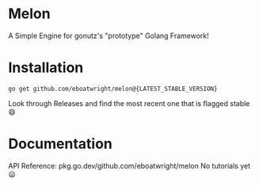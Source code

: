 # Melon
 A Simple Engine for gonutz's "prototype" Golang Framework!

# Installation
```
go get github.com/eboatwright/melon@{LATEST_STABLE_VERSION}
```
 Look through Releases and find the most recent one that is flagged stable :smile:

# Documentation
 API Reference: pkg.go.dev/github.com/eboatwright/melon
 No tutorials yet :frowning:
